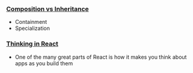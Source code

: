 ### [Composition vs Inheritance](https://reactjs.org/docs/composition-vs-inheritance.html)
- Containment
- Specialization

### [Thinking in React](https://reactjs.org/docs/thinking-in-react.html)
- One of the many great parts of React is how it makes you think about apps as you build them
